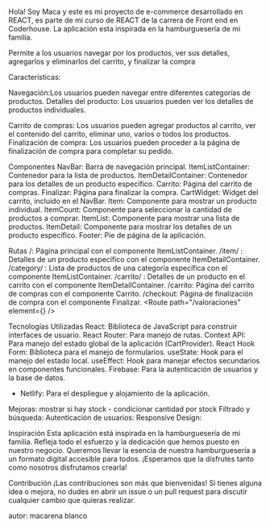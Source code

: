 


Hola! Soy Maca y este es mi proyecto de e-commerce desarrollado en REACT, es parte de mi curso de REACT de la carrera de Front end en Coderhouse.
La aplicación esta inspirada en la hamburguesería de mi familia. 

Permite a los usuarios navegar por los productos, ver sus detalles, agregarlos y eliminarlos del carrito, y finalizar la compra


Características:

Navegación:Los usuarios pueden navegar entre diferentes categorías de productos.
Detalles del producto: Los usuarios pueden ver los detalles de productos individuales.

Carrito de compras: Los usuarios pueden agregar productos al carrito, ver el contenido del carrito, eliminar uno, varios o todos los productos.
Finalización de compra: Los usuarios pueden proceder a la página de finalización de compra para completar su pedido.

Componentes
NavBar: Barra de navegación principal.
ItemListContainer: Contenedor para la lista de productos.
ItemDetailContainer: Contenedor para los detalles de un producto específico.
Carrito: Página del carrito de compras.
Finalizar: Página para finalizar la compra.
CartWidget: Widget del carrito, incluido en el NavBar.
Item: Componente para mostrar un producto individual.
ItemCount: Componente para seleccionar la cantidad de productos a comprar.
ItemList: Componente para mostrar una lista de productos.
ItemDetail: Componente para mostrar los detalles de un producto específico.
Footer: Pie de página de la aplicación.

Rutas
/: Página principal con el componente ItemListContainer.
/item/
: Detalles de un producto específico con el componente ItemDetailContainer.
/category/
: Lista de productos de una categoría específica con el componente ItemListContainer.
/carrito/
: Detalles de un producto en el carrito con el componente ItemDetailContainer.
/carrito: Página del carrito de compras con el componente Carrito.
/checkout: Página de finalización de compra con el componente Finalizar.
<Route path="/valoraciones" element={<Valoraciones />} />

Tecnologías Utilizadas
React: Biblioteca de JavaScript para construir interfaces de usuario.
React Router: Para manejo de rutas.
Context API: Para manejo del estado global de la aplicación (CartProvider).
React Hook Form: Biblioteca para el manejo de formularios.
useState: Hook para el manejo del estado local.
useEffect: Hook para manejar efectos secundarios en componentes funcionales.
Firebase: Para la autenticación de usuarios y la base de datos.
- Netlify: Para el despliegue y alojamiento de la aplicación.

Mejoras:
mostrar si hay stock - condicionar cantidad por stock
Filtrado y búsqueda: Autenticación de usuarios: Responsive Design: 

Inspiración
Esta aplicación está inspirada en la hamburguesería de mi familia. Refleja todo el esfuerzo y la dedicación que hemos puesto en nuestro negocio. Queremos llevar la esencia de nuestra hamburguesería a un formato digital accesible para todos. ¡Esperamos que la disfrutes tanto como nosotros disfrutamos crearla!

Contribución
¡Las contribuciones son más que bienvenidas! Si tienes alguna idea o mejora, no dudes en abrir un issue o un pull request para discutir cualquier cambio que quieras realizar.









autor:
macarena blanco

